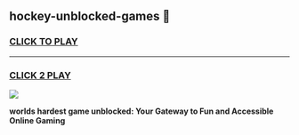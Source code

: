 
## hockey-unblocked-games 👋
<h3>
<a href="https://premium.freeplayer.one?title=hockey-unblocked-games&ref=14F">CLICK TO PLAY</a></h3>
<hr>

<h3>
<a href="https://premium.freeplayer.one?title=hockey-unblocked-games&ref=14F">CLICK 2 PLAY</a>
  
</h3>

<a href="https://premium.freeplayer.one?title=hockey-unblocked-games&ref=12F/"><img src="https://clearcache.store/games.png"></a>


**worlds hardest game unblocked: Your Gateway to Fun and Accessible Online Gaming**
